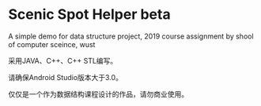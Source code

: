 # Scenic Spot Helper beta
A simple demo for data structure project, 2019  course assignment by shool of computer sceince, wust

采用JAVA、C++、C++ STL编写。

请确保Android Studio版本大于3.0。

仅仅是一个作为数据结构课程设计的作品，请勿商业使用。
